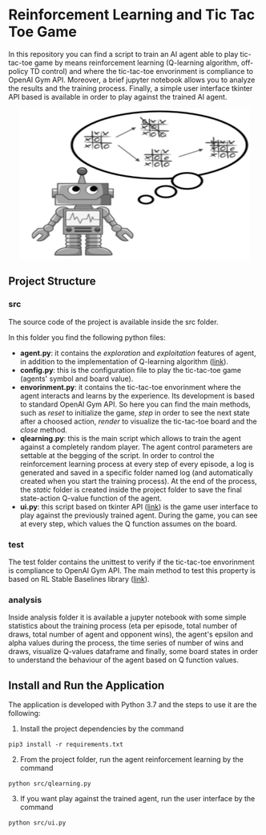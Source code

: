 # Reinforcement Learning and Tic Tac Toe Game

In this repository you can find a script to train an AI agent able to play tic-tac-toe game by means reinforcement learning (Q-learning algorithm, off-policy TD control) and where the tic-tac-toe envorinment is compliance to OpenAI Gym API. Moreover, a brief jupyter notebook allows you to analyze the results and the training process. Finally, a simple user interface tkinter API based is available in order to play against the trained AI agent.

<p align="center">
  <img width="460" height="300" src="https://github.com/Nick8812/tic-tac-toe-reinforcement-learning/blob/main/images/ai_tic_tac_toe_header.png">
</p>


## Project Structure

### src

The source code of the project is available inside the src folder.

In this folder you find the following python files:
- **agent.py**: it contains the *exploration* and *exploitation* features of agent, in addition to the implementation of Q-learning algorithm ([link](https://en.wikipedia.org/wiki/Q-learning)).
- **config.py**: this is the configuration file to play the tic-tac-toe game (agents' symbol and board value).
- **envorinment.py**: it contains the tic-tac-toe envorinment where the agent interacts and learns by the experience. Its development is based to standard OpenAI Gym API. So here you can find the main methods, such as *reset* to initialize the game, *step* in order to see the next state after a choosed action, *render* to visualize the tic-tac-toe board and the *close* method.
- **qlearning.py**: this is the main script which allows to train the agent against a completely random player. The agent control parameters are settable at the begging of the script. In order to control the reinforcement learning process at every step of every episode, a log is generated and saved in a specific folder named log (and automatically created when you start the training process). At the end of the process, the *static* folder is created inside the project folder to save the final state-action Q-value function of the agent.
- **ui.py**: this script based on tkinter API ([link](https://wiki.python.org/moin/TkInter)) is the game user interface to play against the previously trained agent. During the game, you can see at every step, which values the Q function assumes on the board. 

### test

The test folder contains the unittest to verify if the tic-tac-toe envorinment is compliance to OpenAI Gym API. The main method to test this property is based on RL Stable Baselines library ([link](https://stable-baselines.readthedocs.io/en/master/)).

### analysis

Inside analysis folder it is available a jupyter notebook with some simple statistics about the training process (eta per episode, total number of draws, total number of agent and opponent wins), the agent's epsilon and alpha values during the process, the time series of number of wins and draws, visualize Q-values dataframe and finally, some board states in order to understand the behaviour of the agent based on Q function values.

## Install and Run the Application

The application is developed with Python 3.7 and the steps to use it are the following:

1. Install the project dependencies by the command
```
pip3 install -r requirements.txt
```

2. From the project folder, run the agent reinforcement learning by the command
```
python src/qlearning.py 
```

3. If you want play against the trained agent, run the user interface by the command
```
python src/ui.py 
```

